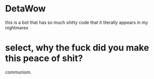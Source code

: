 # DetaWow

this is a bot that has so much shitty code that it literally appears in my nightmares

# select, why the fuck did you make this peace of shit?

communism.
